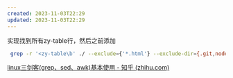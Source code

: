 ```yaml
---
created: 2023-11-03T22:29
updated: 2023-11-03T22:29
---
```

实现找到所有zy-table行，然后之前添加<!-- prettier-ignore -->
```bash
 grep -r '<zy-table\b' ./ --exclude={'*.html'} --exclude-dir={.git,node_modules,resources,built} |awk -e '❯ grep -r '<zy-table\b' ./ --exclude={'*.html'} --exclude-dir={.git,node_modules,resources,built} |awk -F ':' '{print $1}'odules,resources,built} |awk -F ':' '{print $1}'| xargs sed -i '/<zy-table/i<!-- prettier-ignore -->'
```
[linux三剑客(grep、sed、awk)基本使用 - 知乎 (zhihu.com)](https://zhuanlan.zhihu.com/p/532822255)
